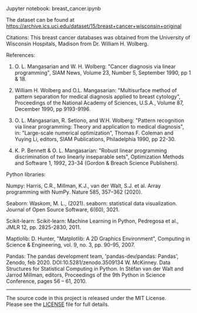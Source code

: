 Jupyter notebook: breast_cancer.ipynb

The dataset can be found at https://archive.ics.uci.edu/dataset/15/breast+cancer+wisconsin+original

Citations: 
This breast cancer databases was obtained from the University of Wisconsin
Hospitals, Madison from Dr. William H. Wolberg.  

References:

1. O. L. Mangasarian and W. H. Wolberg: "Cancer diagnosis via linear 
      programming", SIAM News, Volume 23, Number 5, September 1990, pp 1 & 18.

 2. William H. Wolberg and O.L. Mangasarian: "Multisurface method of 
      pattern separation for medical diagnosis applied to breast cytology", 
      Proceedings of the National Academy of Sciences, U.S.A., Volume 87, 
      December 1990, pp 9193-9196.

3. O. L. Mangasarian, R. Setiono, and W.H. Wolberg: "Pattern recognition 
      via linear programming: Theory and application to medical diagnosis", 
      in: "Large-scale numerical optimization", Thomas F. Coleman and Yuying
      Li, editors, SIAM Publications, Philadelphia 1990, pp 22-30.

4. K. P. Bennett & O. L. Mangasarian: "Robust linear programming 
      discrimination of two linearly inseparable sets", Optimization Methods
      and Software 1, 1992, 23-34 (Gordon & Breach Science Publishers).

Python libraries:

Numpy: Harris, C.R., Millman, K.J., van der Walt, S.J. et al. Array programming with NumPy. Nature 585, 357–362 (2020). 

Seaborn: Waskom, M. L., (2021). seaborn: statistical data visualization. Journal of Open Source Software, 6(60), 3021.

Scikit-learn: Scikit-learn: Machine Learning in Python, Pedregosa et al., JMLR 12, pp. 2825-2830, 2011.

Maptlolib: D. Hunter, "Matplotlib: A 2D Graphics Environment", Computing in Science & Engineering, vol. 9, no. 3, pp. 90-95, 2007.

Pandas: 
The pandas development team, 'pandas-dev/pandas: Pandas', Zenodo, feb 2020. DOI:10.5281/zenodo.3509134
W. McKinney. Data Structures for Statistical Computing in Python. In Stéfan van der Walt and Jarrod Millman, editors, Proceedings of the 9th Python in Science Conference, pages 56 – 61, 2010.
  

-----------

The source code in this project is released under the MIT License.  
Please see the [LICENSE](../../LICENSE.md) file for full details.

